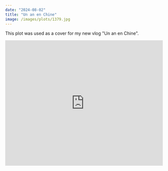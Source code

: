 ```yaml
---
date: "2024-08-02"
title: "Un an en Chine"
image: /images/plots/1379.jpg
---
```


This plot was used as a cover for my new vlog "Un an en Chine".

<iframe width="100%" height="400" src="https://www.youtube.com/embed/r6R-fYQLYOg" title="YouTube video player" frameborder="0" allow="accelerometer; autoplay; clipboard-write; encrypted-media; gyroscope; picture-in-picture" allowfullscreen></iframe>
